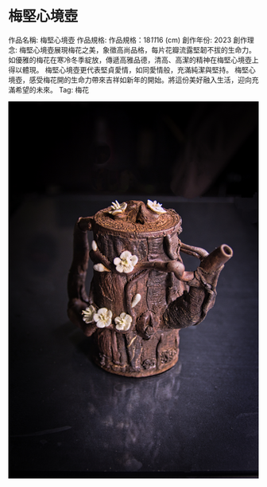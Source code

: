 # 梅堅心境壺

作品名稱: 梅堅心境壺
作品規格: 作品規格：18*11*16 (cm)
創作年份: 2023
創作理念: 梅堅心境壺展現梅花之美，象徵高尚品格，每片花瓣流露堅韌不拔的生命力。如優雅的梅花在寒冷冬季綻放，傳遞高雅品德，清高、高潔的精神在梅堅心境壺上得以體現。
梅堅心境壺更代表堅貞愛情，如同愛情般，充滿純潔與堅持。
梅堅心境壺，感受梅花開的生命力帶來吉祥如新年的開始。將這份美好融入生活，迎向充滿希望的未來。
Tag: 梅花

![IMG_0048.jpg](IMG_0048.jpg)